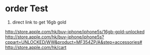 order Test
============

1. direct link to get 16gb gold


http://store.apple.com/hk/buy-iphone/iphone5s/16gb-gold-unlocked
http://store.apple.com/hk/buy-iphone/iphone5s?cppart=UNLOCKED/WW&product=MF354ZP/A&step=accessories#
http://store.apple.com/hk/cart